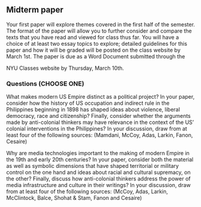 ## Midterm paper

Your first paper will explore themes covered in the first half of the semester. The format of the paper will allow you to further consider and compare the texts that you have read and viewed for class thus far. You will have a choice of at least two essay topics to explore; detailed guidelines for this paper and how it will be graded will be posted on the class website by March 1st. The paper is due as a Word Document submitted through the

NYU Classes website by Thursday, March 10th.

### Questions (CHOOSE ONE)

What makes modern US Empire distinct as a political project? In your paper,
consider how the history of US occupation and indirect rule in the Philippines
beginning in 1898 has shaped ideas about violence, liberal democracy, race and
citizenship? Finally, consider whether the arguments made by anti-colonial
thinkers may have relevance in the context of the US’ colonial interventions in the
Philippines? In your discussion, draw from at least four of the following sources:
(Mamdani, McCoy, Adas, Larkin, Fanon, Cesaire)

Why are media technologies important to the making of modern Empire in the
19th and early 20th centuries? In your paper, consider both the material as well as
symbolic dimensions that have shaped territorial or military control on the one
hand and ideas about racial and cultural supremacy, on the other? Finally, discuss
how anti-colonial thinkers address the power of media infrastructure and culture
in their writings? In your discussion, draw from at least four of the following
sources: (McCoy, Adas, Larkin, McClintock, Balce, Shohat & Stam, Fanon and
Cesaire)
